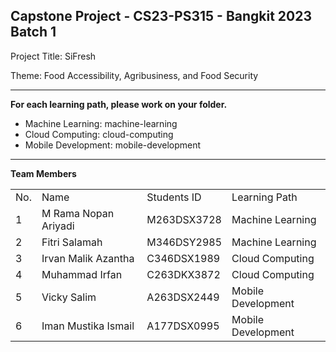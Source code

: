 ## Capstone Project - CS23-PS315 - Bangkit 2023 Batch 1

Project Title: SiFresh

Theme: Food Accessibility, Agribusiness, and Food Security 

---

**For each learning path, please work on your folder.**

*   Machine Learning: machine-learning
*   Cloud Computing: cloud-computing
*   Mobile Development: mobile-development

---

**Team Members**

<table><tbody><tr><td>No.</td><td>Name</td><td>Students ID</td><td>Learning Path</td></tr><tr><td>1</td><td>M Rama Nopan Ariyadi</td><td>M263DSX3728</td><td>Machine Learning</td></tr><tr><td>2</td><td>Fitri Salamah</td><td>M346DSY2985</td><td>Machine Learning</td></tr><tr><td>3</td><td>Irvan Malik Azantha</td><td>C346DSX1989</td><td>Cloud Computing</td></tr><tr><td>4</td><td>Muhammad Irfan</td><td>C263DKX3872</td><td>Cloud Computing</td></tr><tr><td>5</td><td>Vicky Salim</td><td>A263DSX2449</td><td>Mobile Development</td></tr><tr><td>6</td><td>Iman Mustika Ismail</td><td>A177DSX0995</td><td>Mobile Development</td></tr></tbody></table>